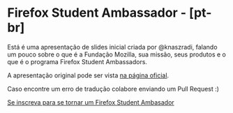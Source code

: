 Firefox Student Ambassador - [pt-br]
====================================
Está é uma apresentação de slides inicial criada por @knaszradi, falando um pouco sobre o que é a Fundação Mozilla, sua missão, seus produtos e o que é o programa Firefox Student Ambassadors.

A apresentação original pode ser vista [na página oficial](http://knaszradi.github.io/FSAslidetemplate/).

Caso encontre um erro de tradução colabore enviando um Pull Request :)

[Se inscreva para se tornar um Firefox Student Ambasador](http://www.mozilla.org/en-US/contribute/studentambassadors/)
